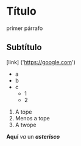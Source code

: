 # Título

primer párrafo

## Subtítulo

[link] ('https://google.com')

- a
- b
- c
  - 1
  - 2

1. A tope
2. Menos a tope
3. A twope

**Aquí** _va_ un **_asterisco_**
